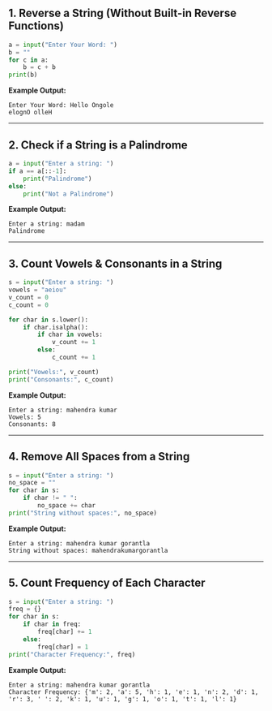 ## 1. Reverse a String (Without Built-in Reverse Functions)

```python
a = input("Enter Your Word: ")
b = ""
for c in a:
    b = c + b
print(b)
```

**Example Output:**

```
Enter Your Word: Hello Ongole
elognO olleH
```

---

## 2. Check if a String is a Palindrome

```python
a = input("Enter a string: ")
if a == a[::-1]:
    print("Palindrome")
else:
    print("Not a Palindrome")
```

**Example Output:**

```
Enter a string: madam
Palindrome
```

---

## 3. Count Vowels & Consonants in a String

```python
s = input("Enter a string: ")
vowels = "aeiou"
v_count = 0
c_count = 0

for char in s.lower():
    if char.isalpha():
        if char in vowels:
            v_count += 1
        else:
            c_count += 1

print("Vowels:", v_count)
print("Consonants:", c_count)
```

**Example Output:**

```
Enter a string: mahendra kumar
Vowels: 5
Consonants: 8
```

---

## 4. Remove All Spaces from a String

```python
s = input("Enter a string: ")
no_space = ""
for char in s:
    if char != " ":
        no_space += char
print("String without spaces:", no_space)
```

**Example Output:**

```
Enter a string: mahendra kumar gorantla
String without spaces: mahendrakumargorantla
```

---

## 5. Count Frequency of Each Character

```python
s = input("Enter a string: ")
freq = {}
for char in s:
    if char in freq:
        freq[char] += 1
    else:
        freq[char] = 1
print("Character Frequency:", freq)
```

**Example Output:**

```
Enter a string: mahendra kumar gorantla
Character Frequency: {'m': 2, 'a': 5, 'h': 1, 'e': 1, 'n': 2, 'd': 1, 'r': 3, ' ': 2, 'k': 1, 'u': 1, 'g': 1, 'o': 1, 't': 1, 'l': 1}
```

